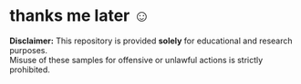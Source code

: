 # thanks me later ☺️ 

**Disclaimer:** This repository is provided **solely** for educational and research purposes.  
Misuse of these samples for offensive or unlawful actions is strictly prohibited.
